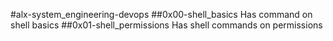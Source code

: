 #alx-system_engineering-devops
##0x00-shell_basics
Has command on shell basics
##0x01-shell_permissions
Has shell commands on permissions
 
